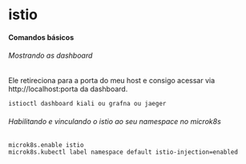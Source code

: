 # istio

#### Comandos básicos

###### Mostrando as dashboard
Ele retireciona para a porta do meu host e consigo acessar via http://localhost:porta da dashboard.
```
istioctl dashboard kiali ou grafna ou jaeger
```

###### Habilitando e vinculando o istio ao seu namespace no microk8s

```
microk8s.enable istio
microk8s.kubectl label namespace default istio-injection=enabled
``` 
